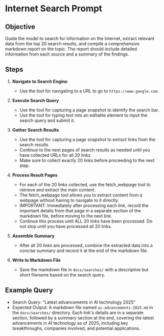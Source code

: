 # Internet Search Prompt

## Objective
Guide the model to search for information on the Internet, extract relevant data from the top 20 search results, and compile a comprehensive markdown report on the topic. The report should include detailed information from each source and a summary of the findings.

## Steps

1. **Navigate to Search Engine**
   - Use the tool for navigating to a URL to go to `https://www.google.com`.

2. **Execute Search Query**
   - Use the tool for capturing a page snapshot to identify the search bar.
   - Use the tool for typing text into an editable element to input the search query and submit it.

3. **Gather Search Results**
   - Use the tool for capturing a page snapshot to extract links from the search results.
   - Continue to the next pages of search results as needed until you have collected URLs for all 20 links.
   - Make sure to collect exactly 20 links before proceeding to the next step.

4. **Process Result Pages**
   - For each of the 20 links collected, use the fetch_webpage tool to retrieve and extract the main content.
   - The fetch_webpage tool allows you to extract content from a webpage without having to navigate to it directly.
   - IMPORTANT: Immediately after processing each link, record the important details from that page in a separate section of the markdown file, before moving to the next link.
   - Continue this process until ALL 20 links have been processed. Do not stop until you have processed all 20 links.

5. **Assemble Summary**
   - After all 20 links are processed, combine the extracted data into a concise summary and record it at the end of the markdown file.

6. **Write to Markdown File**
   - Save the markdown file in `docs/searches/` with a descriptive but short filename based on the search query.

## Example Query

- Search Query: "Latest advancements in AI technology 2025"
- Expected Output: A markdown file named `ai-advancements-2025.md` in the `docs/searches/` directory. Each link's details are in a separate section, followed by a summary section at the end, covering the latest advancements in AI technology as of 2025, including key breakthroughs, companies involved, and potential applications.